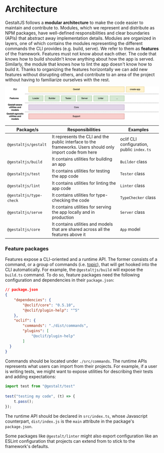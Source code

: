 # Architecture

GestaltJS follows a **modular architecture** to make the code easier to maintain and contribute to.
Modules,
which we represent and distribute as NPM packages,
have well-defined responsibilities and clear boundaries (APIs) that abstract away implementation details.
Modules are organized in layers,
one of which contains the modules representing the different commands the CLI provides (e.g. build, serve).
We refer to them as **features** of the framework.
Features must not know about each other.
The code that knows how to build shouldn't know anything about how the app is served.
Similarly, the module that knows how to lint the app doesn't know how to build it.
Thanks to organizing the features horizontally we can add new features without disrupting others,
and contribute to an area of the project without having to familiarize ourselves with the rest.

![](./images/architecture-stack.png)

| Package/s | Responsibilities | Examples |
| --- | --- | ---- |
| `@gestaltjs/gestalt` | It represents the CLI and the public interface to the frameworks. Users should only import code from here | oclif CLI configuration, public `index.ts` |
| `@gestaltjs/build` | It contains utilities for building an app | `Builder` class |
| `@gestaltjs/test` | It contains utilities for testing the app code | `Tester` class |
| `@gestaltjs/lint` | It contains utilities for linting the app code | `Linter` class |
| `@gestaltjs/type-check` | It contains utilities for type-checking the code | `TypeChecker` class |
| `@gestaltjs/serve` | It contains utilities for serving the app locally and in production | `Server` class |
| `@gestaltjs/core` | It contains utilities and models that are shared across all the features above it | `App` model |

### Feature packages

Features expose a CLI-oriented and a runtime API.
The former consists of a command, or a group of commands (i.e. [topic](https://oclif.io/docs/topics)),
that will get hooked into the CLI automatically.
For example, the `@gestaltjs/build` will expose the `build.ts` command.
To do so,
feature packages need the following configuration and dependencies in their `package.json`:

```json
// package.json
{
    "dependencies": {
        "@oclif/core": "0.5.10",
        "@oclif/plugin-help": "^5"
    },
    "oclif": {
        "commands": "./dist/commands",
        "plugins": [
            "@oclif/plugin-help"
        ]
  }
}
```

Commands should be located under `./src/commands`.
The runtime APIs represents what users can import from their projects.
For example, if a user is writing tests,
we might want to expose utilities for describing their tests and adding expectations:

```ts
import test from "@gestalt/test"

test("testing my code", (t) => {
    t.pass();
});
```
The runtime API should be declared in `src/index.ts`, whose Javascript counterpart, `dist/index.js` is the `main` attribute in the package's `package.json`.

Some packages like `@gestalt/linter` might also export configuration like an ESLint configuration that projects can extend from to stick to the framework's defaults.

